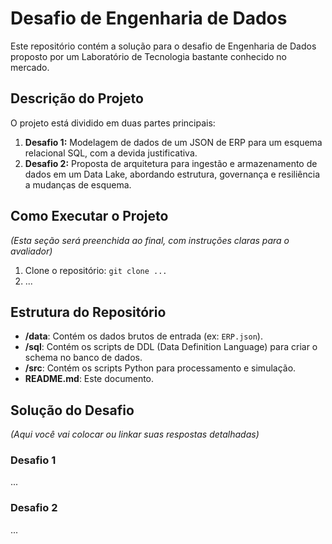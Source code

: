 # Desafio de Engenharia de Dados

Este repositório contém a solução para o desafio de Engenharia de Dados proposto por um Laboratório de Tecnologia bastante conhecido no mercado.

## Descrição do Projeto

O projeto está dividido em duas partes principais:
1.  **Desafio 1:** Modelagem de dados de um JSON de ERP para um esquema relacional SQL, com a devida justificativa.
2.  **Desafio 2:** Proposta de arquitetura para ingestão e armazenamento de dados em um Data Lake, abordando estrutura, governança e resiliência a mudanças de esquema.

## Como Executar o Projeto

*(Esta seção será preenchida ao final, com instruções claras para o avaliador)*

1. Clone o repositório: `git clone ...`
2. ...

## Estrutura do Repositório

- **/data**: Contém os dados brutos de entrada (ex: `ERP.json`).
- **/sql**: Contém os scripts de DDL (Data Definition Language) para criar o schema no banco de dados.
- **/src**: Contém os scripts Python para processamento e simulação.
- **README.md**: Este documento.

## Solução do Desafio

*(Aqui você vai colocar ou linkar suas respostas detalhadas)*

### Desafio 1

...

### Desafio 2

...
